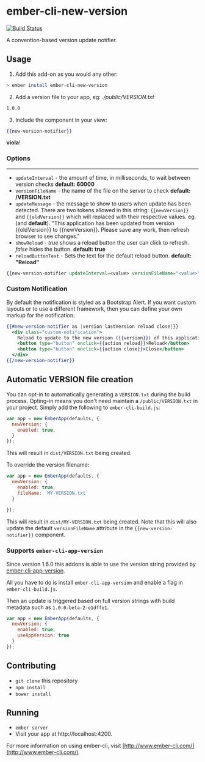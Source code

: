 # ember-cli-new-version

[![Build Status](https://travis-ci.org/sethwebster/ember-cli-new-version.svg?branch=master)](https://travis-ci.org/sethwebster/ember-cli-new-version)

A convention-based version update notifier.

## Usage

1. Add this add-on as you would any other:
  ```bash
  > ember install ember-cli-new-version
  ```

2. Add a version file to your app, eg:
  _./public/VERSION.txt_

  ```bash
  1.0.0
  ```

3. Include the component in your view:
  ```handlebars
  {{new-version-notifier}}
  ```

**viola**!

### Options ###
----
* `updateInterval` - the amount of time, in milliseconds, to wait between version checks **default: 60000**
* `versionFileName` - the name of the file on the server to check **default: /VERSION.txt**
* `updateMessage` - the message to show to users when update has been detected. There are two tokens allowed in this string: ```{{newVersion}}``` and ```{{oldVersion}}``` which will replaced with their respective values.
  eg. (and **default**). "This application has been updated from version {{oldVersion}} to {{newVersion}}. Please save any work, then refresh browser to see changes."
* `showReload` - _true_ shows a reload button the user can click to refresh. _false_ hides the button. **default: true**
* `reloadButtonText` - Sets the text for the default reload button. **default: "Reload"**

```handlebars
{{new-version-notifier updateInterval=<value> versionFileName="<value>" updateMessage="<value>" showReload=true}}
```

### Custom Notification ###

By default the notification is styled as a Bootstrap Alert. If you want custom layouts or
to use a different framework, then you can define your own markup for the notification.

```hbs
{{#new-version-notifier as |version lastVersion reload close|}}
  <div class="custom-notification">
    Reload to update to the new version ({{version}}) of this application
    <button type="button" onclick={{action reload}}>Reload</button>
    <button type="button" onclick={{action close}}>Close</button>
  </div>
{{/new-version-notifier}}
```

## Automatic VERSION file creation

You can opt-in to automatically generating a `VERSION.txt` during the build process. Opting-in means you don't need maintain a `/public/VERSION.txt` in your project. Simply add the following to `ember-cli-build.js`:

```js
var app = new EmberApp(defaults, {
  newVersion: {
    enabled: true,
  }
});
```
This will result in `dist/VERSION.txt` being created.

To override the version filename:

```js
var app = new EmberApp(defaults, {
  newVersion: {
    enabled: true,
    fileName: 'MY-VERSION.txt'
  }
  
});
```
This will result in `dist/MY-VERSION.txt` being created. Note that this will also update the default `versionFileName` attribute in the `{{new-version-notifier}}` component.

### Supports `ember-cli-app-version`

Since version 1.6.0 this addons is able to use the version string provided by [ember-cli-app-version](https://github.com/ember-cli/ember-cli-app-version).

All you have to do is install `ember-cli-app-version` and enable a flag in `ember-cli-build.js`.

Then an update is triggered based on full version strings with build metadata such as `1.0.0-beta-2-e1dffe1`.

```js
var app = new EmberApp(defaults, {
  newVersion: {
    enabled: true,
    useAppVersion: true
  }  
});
```

## Contributing

* `git clone` this repository
* `npm install`
* `bower install`

## Running

* `ember server`
* Visit your app at http://localhost:4200.

For more information on using ember-cli, visit [http://www.ember-cli.com/](http://www.ember-cli.com/).
